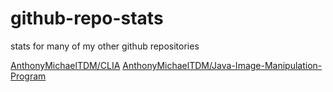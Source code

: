 # github-repo-stats

stats for many of my other github repositories

[AnthonyMichaelTDM/CLIA](https://anthonymichaeltdm.github.io/my-repo-stats/AnthonyMichaelTDM/CLIA/latest-report/report.html)
[AnthonyMichaelTDM/Java-Image-Manipulation-Program](https://anthonymichaeltdm.github.io/my-repo-stats/AnthonyMichaelTDM/Java-Image-Manipulation-Program/latest-report/report.html)
